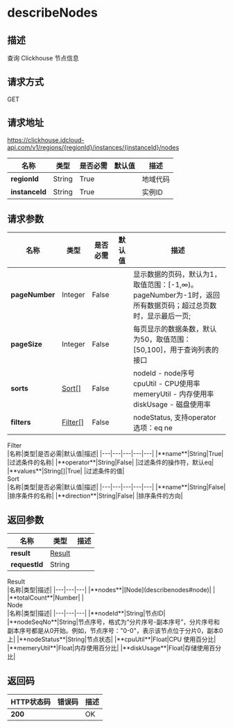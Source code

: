 # describeNodes


## 描述
查询 Clickhouse 节点信息

## 请求方式
GET

## 请求地址
https://clickhouse.jdcloud-api.com/v1/regions/{regionId}/instances/{instanceId}/nodes

|名称|类型|是否必需|默认值|描述|
|---|---|---|---|---|
|**regionId**|String|True| |地域代码|
|**instanceId**|String|True| |实例ID|

## 请求参数
|名称|类型|是否必需|默认值|描述|
|---|---|---|---|---|
|**pageNumber**|Integer|False| |显示数据的页码，默认为1，取值范围：[-1,∞)。pageNumber为-1时，返回所有数据页码；超过总页数时，显示最后一页;|
|**pageSize**|Integer|False| |每页显示的数据条数，默认为50，取值范围：[50,100]，用于查询列表的接口|
|**sorts**|[Sort[]](describenodes#sort)|False| |nodeId - node序号<br>cpuUtil - CPU使用率<br>memeryUtil - 内存使用率<br>diskUsage - 磁盘使用率<br>|
|**filters**|[Filter[]](describenodes#filter)|False| |nodeStatus, 支持operator选项：eq ne<br>|

<div id="filter">Filter</div>
|名称|类型|是否必需|默认值|描述|
|---|---|---|---|---|
|**name**|String|True| |过滤条件的名称|
|**operator**|String|False| |过滤条件的操作符，默认eq|
|**values**|String[]|True| |过滤条件的值|
<div id="sort">Sort</div>
|名称|类型|是否必需|默认值|描述|
|---|---|---|---|---|
|**name**|String|False| |排序条件的名称|
|**direction**|String|False| |排序条件的方向|

## 返回参数
|名称|类型|描述|
|---|---|---|
|**result**|[Result](describenodes#result)| |
|**requestId**|String| |

<div id="result">Result</div>
|名称|类型|描述|
|---|---|---|
|**nodes**|[Node](describenodes#node)| |
|**totalCount**|Number| |
<div id="node">Node</div>
|名称|类型|描述|
|---|---|---|
|**nodeId**|String|节点ID|
|**nodeSeqNo**|String|节点序号，格式为“分片序号-副本序号”，分片序号和副本序号都是从0开始。例如，节点序号："0-0"，表示该节点位于分片0，副本0上|
|**nodeStatus**|String|节点状态|
|**cpuUtil**|Float|CPU 使用百分比|
|**memeryUtil**|Float|内存使用百分比|
|**diskUsage**|Float|存储使用百分比|

## 返回码
|HTTP状态码|错误码|描述|
|---|---|---|
|**200**||OK|
